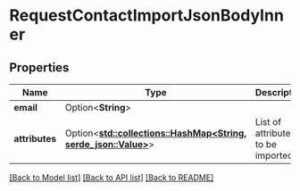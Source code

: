 # RequestContactImportJsonBodyInner

## Properties

Name | Type | Description | Notes
------------ | ------------- | ------------- | -------------
**email** | Option<**String**> |  | [optional]
**attributes** | Option<[**std::collections::HashMap<String, serde_json::Value>**](serde_json::Value.md)> | List of attributes to be imported | [optional]

[[Back to Model list]](../README.md#documentation-for-models) [[Back to API list]](../README.md#documentation-for-api-endpoints) [[Back to README]](../README.md)


